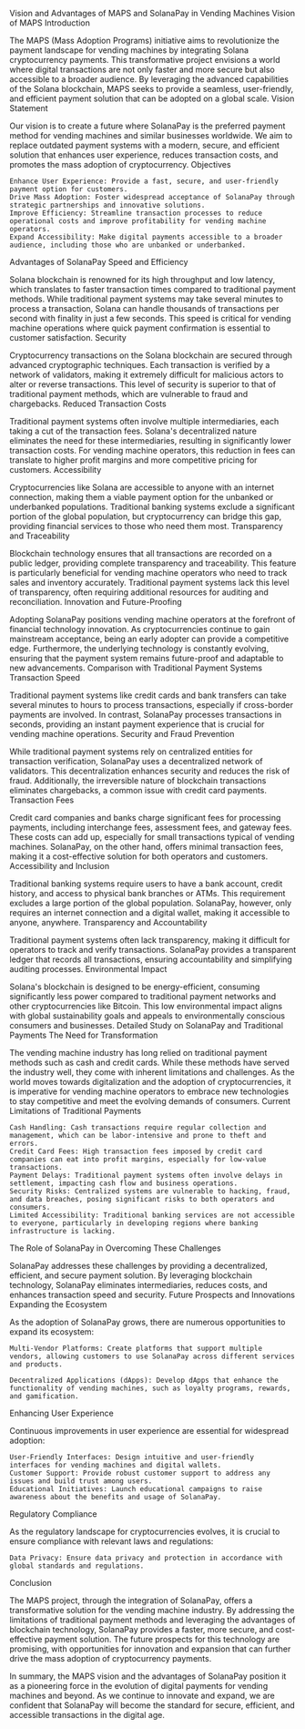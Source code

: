 Vision and Advantages of MAPS and SolanaPay in Vending Machines
Vision of MAPS
Introduction

The MAPS (Mass Adoption Programs) initiative aims to revolutionize the payment landscape for vending machines by integrating Solana cryptocurrency payments. This transformative project envisions a world where digital transactions are not only faster and more secure but also accessible to a broader audience. By leveraging the advanced capabilities of the Solana blockchain, MAPS seeks to provide a seamless, user-friendly, and efficient payment solution that can be adopted on a global scale.
Vision Statement

Our vision is to create a future where SolanaPay is the preferred payment method for vending machines and similar businesses worldwide. We aim to replace outdated payment systems with a modern, secure, and efficient solution that enhances user experience, reduces transaction costs, and promotes the mass adoption of cryptocurrency.
Objectives

    Enhance User Experience: Provide a fast, secure, and user-friendly payment option for customers.
    Drive Mass Adoption: Foster widespread acceptance of SolanaPay through strategic partnerships and innovative solutions.
    Improve Efficiency: Streamline transaction processes to reduce operational costs and improve profitability for vending machine operators.
    Expand Accessibility: Make digital payments accessible to a broader audience, including those who are unbanked or underbanked.

Advantages of SolanaPay
Speed and Efficiency

Solana blockchain is renowned for its high throughput and low latency, which translates to faster transaction times compared to traditional payment methods. While traditional payment systems may take several minutes to process a transaction, Solana can handle thousands of transactions per second with finality in just a few seconds. This speed is critical for vending machine operations where quick payment confirmation is essential to customer satisfaction.
Security

Cryptocurrency transactions on the Solana blockchain are secured through advanced cryptographic techniques. Each transaction is verified by a network of validators, making it extremely difficult for malicious actors to alter or reverse transactions. This level of security is superior to that of traditional payment methods, which are vulnerable to fraud and chargebacks.
Reduced Transaction Costs

Traditional payment systems often involve multiple intermediaries, each taking a cut of the transaction fees. Solana's decentralized nature eliminates the need for these intermediaries, resulting in significantly lower transaction costs. For vending machine operators, this reduction in fees can translate to higher profit margins and more competitive pricing for customers.
Accessibility

Cryptocurrencies like Solana are accessible to anyone with an internet connection, making them a viable payment option for the unbanked or underbanked populations. Traditional banking systems exclude a significant portion of the global population, but cryptocurrency can bridge this gap, providing financial services to those who need them most.
Transparency and Traceability

Blockchain technology ensures that all transactions are recorded on a public ledger, providing complete transparency and traceability. This feature is particularly beneficial for vending machine operators who need to track sales and inventory accurately. Traditional payment systems lack this level of transparency, often requiring additional resources for auditing and reconciliation.
Innovation and Future-Proofing

Adopting SolanaPay positions vending machine operators at the forefront of financial technology innovation. As cryptocurrencies continue to gain mainstream acceptance, being an early adopter can provide a competitive edge. Furthermore, the underlying technology is constantly evolving, ensuring that the payment system remains future-proof and adaptable to new advancements.
Comparison with Traditional Payment Systems
Transaction Speed

Traditional payment systems like credit cards and bank transfers can take several minutes to hours to process transactions, especially if cross-border payments are involved. In contrast, SolanaPay processes transactions in seconds, providing an instant payment experience that is crucial for vending machine operations.
Security and Fraud Prevention

While traditional payment systems rely on centralized entities for transaction verification, SolanaPay uses a decentralized network of validators. This decentralization enhances security and reduces the risk of fraud. Additionally, the irreversible nature of blockchain transactions eliminates chargebacks, a common issue with credit card payments.
Transaction Fees

Credit card companies and banks charge significant fees for processing payments, including interchange fees, assessment fees, and gateway fees. These costs can add up, especially for small transactions typical of vending machines. SolanaPay, on the other hand, offers minimal transaction fees, making it a cost-effective solution for both operators and customers.
Accessibility and Inclusion

Traditional banking systems require users to have a bank account, credit history, and access to physical bank branches or ATMs. This requirement excludes a large portion of the global population. SolanaPay, however, only requires an internet connection and a digital wallet, making it accessible to anyone, anywhere.
Transparency and Accountability

Traditional payment systems often lack transparency, making it difficult for operators to track and verify transactions. SolanaPay provides a transparent ledger that records all transactions, ensuring accountability and simplifying auditing processes.
Environmental Impact

Solana's blockchain is designed to be energy-efficient, consuming significantly less power compared to traditional payment networks and other cryptocurrencies like Bitcoin. This low environmental impact aligns with global sustainability goals and appeals to environmentally conscious consumers and businesses.
Detailed Study on SolanaPay and Traditional Payments
The Need for Transformation

The vending machine industry has long relied on traditional payment methods such as cash and credit cards. While these methods have served the industry well, they come with inherent limitations and challenges. As the world moves towards digitalization and the adoption of cryptocurrencies, it is imperative for vending machine operators to embrace new technologies to stay competitive and meet the evolving demands of consumers.
Current Limitations of Traditional Payments

    Cash Handling: Cash transactions require regular collection and management, which can be labor-intensive and prone to theft and errors.
    Credit Card Fees: High transaction fees imposed by credit card companies can eat into profit margins, especially for low-value transactions.
    Payment Delays: Traditional payment systems often involve delays in settlement, impacting cash flow and business operations.
    Security Risks: Centralized systems are vulnerable to hacking, fraud, and data breaches, posing significant risks to both operators and consumers.
    Limited Accessibility: Traditional banking services are not accessible to everyone, particularly in developing regions where banking infrastructure is lacking.

The Role of SolanaPay in Overcoming These Challenges

SolanaPay addresses these challenges by providing a decentralized, efficient, and secure payment solution. By leveraging blockchain technology, SolanaPay eliminates intermediaries, reduces costs, and enhances transaction speed and security.
Future Prospects and Innovations
Expanding the Ecosystem

As the adoption of SolanaPay grows, there are numerous opportunities to expand its ecosystem:

    Multi-Vendor Platforms: Create platforms that support multiple vendors, allowing customers to use SolanaPay across different services and products.

    Decentralized Applications (dApps): Develop dApps that enhance the functionality of vending machines, such as loyalty programs, rewards, and gamification.

Enhancing User Experience

Continuous improvements in user experience are essential for widespread adoption:

    User-Friendly Interfaces: Design intuitive and user-friendly interfaces for vending machines and digital wallets.
    Customer Support: Provide robust customer support to address any issues and build trust among users.
    Educational Initiatives: Launch educational campaigns to raise awareness about the benefits and usage of SolanaPay.

Regulatory Compliance

As the regulatory landscape for cryptocurrencies evolves, it is crucial to ensure compliance with relevant laws and regulations:

    Data Privacy: Ensure data privacy and protection in accordance with global standards and regulations.

Conclusion

The MAPS project, through the integration of SolanaPay, offers a transformative solution for the vending machine industry. By addressing the limitations of traditional payment methods and leveraging the advantages of blockchain technology, SolanaPay provides a faster, more secure, and cost-effective payment solution. The future prospects for this technology are promising, with opportunities for innovation and expansion that can further drive the mass adoption of cryptocurrency payments.

In summary, the MAPS vision and the advantages of SolanaPay position it as a pioneering force in the evolution of digital payments for vending machines and beyond. As we continue to innovate and expand, we are confident that SolanaPay will become the standard for secure, efficient, and accessible transactions in the digital age.
